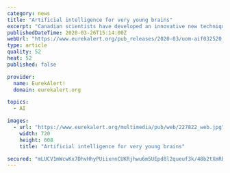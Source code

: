 ```yaml
---
category: news
title: "Artificial intelligence for very young brains"
excerpt: "Canadian scientists have developed an innovative new technique that uses artificial intelligence to better define the different sections of the brain in newborns during a magnetic resonance imaging (MRI) exam. The results of this study -- a collaboration between researchers at Montreal's CHU Sainte-Justine children's hospital and the ÉTS ..."
publishedDateTime: 2020-03-26T15:14:00Z
webUrl: "https://www.eurekalert.org/pub_releases/2020-03/uom-aif032520.php"
type: article
quality: 52
heat: 52
published: false

provider:
  name: EurekAlert!
  domain: eurekalert.org

topics:
  - AI

images:
  - url: "https://www.eurekalert.org/multimedia/pub/web/227822_web.jpg"
    width: 720
    height: 608
    title: "Artificial intelligence for very young brains"

secured: "mLUCV1mWcwKx7DhvHhyPUiixnnCUKRjhwu6m5UEpd8l2queuf3k/48b2tXmRbHtEG4LvJyxZFqjTHjMYRPUlD4MNKh4Hz7EzJoCluA+ElQ3ygXM31SOYQKc/4lKUWyYh5KMlN/luikyCiLTDg02pgWlNd4cqyeD0hEAFYZGrlWP+fJaL0S0LbNACShp0O6A4qpzW3pqSksfGVPEkaPkl6/yt5B0XrIlPtVeYCiLEWX/cEvcDVJgfiftKfdaabWpJ3d/S0TBgF/EHCkOvoltPp93d7qNgs14ZXAZ3ovh0byC0t1qj1G9KRuaT8iipcFRi;DWorMB0ptuIkml0pBRGUYA=="
---
```


